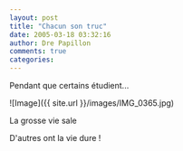 ```yaml
---
layout: post
title: "Chacun son truc"
date: 2005-03-18 03:32:16
author: Dre Papillon
comments: true
categories: 
---
```



Pendant que certains étudient...

![Image]({{ site.url }}/images/IMG_0365.jpg)
<div class="photoattrib">La grosse vie sale</div>



D'autres ont la vie dure !